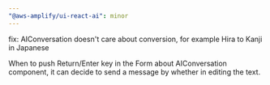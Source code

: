 ```yaml
---
"@aws-amplify/ui-react-ai": minor
---
```


fix: AIConversation doesn't care about conversion, for example Hira to Kanji in Japanese

When to push Return/Enter key in the Form about AIConversation component, it can decide to send a message by whether in editing the text.
